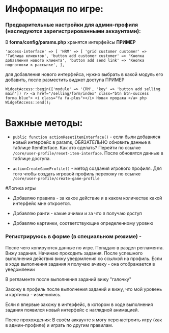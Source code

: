 # Информация по игре:

### Предварительные настройки для админ-профиля (наследуются зарегистрированными аккаунтами):


В **forma/config/params.php** хранятся интерфейсы **ПРИМЕР**

`'access-interface' => [
'HRM' => [
'grid customer customer' => 'Таблица клиентов',
'button add customer customer' => 'Кнопка добавления нового клиента',
'button add send link' => 'Кнопка подготовки к рассылке',
],`

для добавления нового интерфейса, нужно выбрать в какой модуль его добавить, после разместить виджет доступа ПРИМЕР

`WidgetAccess::begin(['module' => 'СRM', 'key' => 'button add selling main']) ?>
<a href="/selling/form/index" class="btn btn-success forma_blue">
<i class="fa fa-plus"></i> Новая продажа </a>
php WidgetAccess::end();`

# Важные методы:

* `
  public function actionResetItemInterface()
  ` - если были добавился новый интерфейс в params, ОБЯЗАТЕЛЬНО обновить данные в таблице ItemIterface.
  Как это сделать? Перейти по ссылке `/core/user-profile/reset-item-interface`. После обновятся
  данные в таблице доступа.

* `
  actionCreateGameProfile()
  ` - метод создания игрового профиля. Для того чтобы создать игровой профиль перехожу по ссылке `/core/user-profile/create-game-profile`

#Логика игры

* Добавляю правила - за какое действие и в каком количестве какой интерфейс мне откроется.

* Добавляю ранги - какие ачивки и за что я получаю доступ

* Добавляю картинки, соответствующие определенному уровню

### Регистрируюсь в форме (в специальном режиме) -

После чего копируются данные по игре. Попадаю в раздел регламента. Вижу задания.
Начинаю проходить задания. После успешного выполнения действия вижу уведомления со ссылкой на профиль.
Если в ходе выполнения задания я получаю ачивку - она отображается в уведомлении

В регламенте после выполнения заданий вижу "галочку"

Захожу в профиль после выполнения заданий и вижу, что мой уровень и картинка - изменились.

Если я впервые захожу в интерфейс, в котором в ходе выполнения задания появился новый интерфейс с наглядной анимацией.

После прохождения:
В своём аккаунте я могу перенастроить игру (как в админ-профиле) и играть по другим правилам.